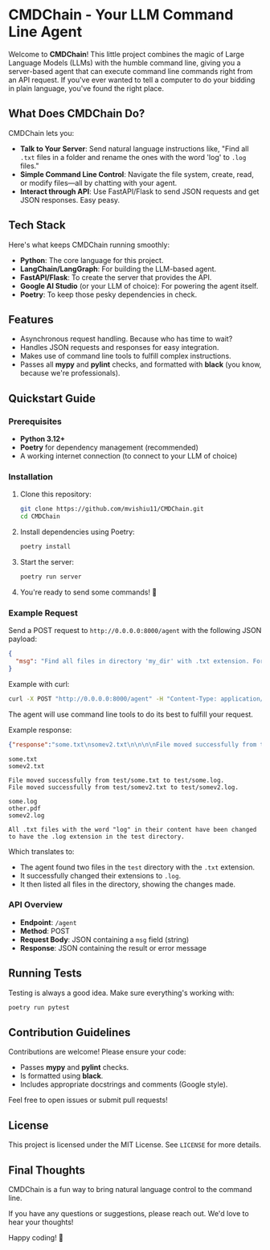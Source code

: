 # CMDChain - Your LLM Command Line Agent

Welcome to **CMDChain**! This little project combines the magic of Large Language Models (LLMs) with the humble command line, giving you a server-based agent that can execute command line commands right from an API request. If you've ever wanted to tell a computer to do your bidding in plain language, you've found the right place.

## What Does CMDChain Do?

CMDChain lets you:

- **Talk to Your Server**: Send natural language instructions like, "Find all `.txt` files in a folder and rename the ones with the word 'log' to `.log` files."
- **Simple Command Line Control**: Navigate the file system, create, read, or modify files—all by chatting with your agent.
- **Interact through API**: Use FastAPI/Flask to send JSON requests and get JSON responses. Easy peasy.

## Tech Stack

Here's what keeps CMDChain running smoothly:

- **Python**: The core language for this project.
- **LangChain/LangGraph**: For building the LLM-based agent.
- **FastAPI/Flask**: To create the server that provides the API.
- **Google AI Studio** (or your LLM of choice): For powering the agent itself.
- **Poetry**: To keep those pesky dependencies in check.

## Features

- Asynchronous request handling. Because who has time to wait?
- Handles JSON requests and responses for easy integration.
- Makes use of command line tools to fulfill complex instructions.
- Passes all **mypy** and **pylint** checks, and formatted with **black** (you know, because we're professionals).

## Quickstart Guide

### Prerequisites

- **Python 3.12+**
- **Poetry** for dependency management (recommended)
- A working internet connection (to connect to your LLM of choice)

### Installation

1. Clone this repository:
   ```bash
   git clone https://github.com/mvishiu11/CMDChain.git
   cd CMDChain
   ```

2. Install dependencies using Poetry:
   ```bash
   poetry install
   ```

3. Start the server:
   ```bash
   poetry run server
   ```

4. You're ready to send some commands! 🎉

### Example Request

Send a POST request to `http://0.0.0.0:8000/agent` with the following JSON payload:

```json
{
  "msg": "Find all files in directory 'my_dir' with .txt extension. For those containing the word 'log', change their extension to .log."
}
```

Example with curl:

```bash
curl -X POST "http://0.0.0.0:8000/agent" -H "Content-Type: application/json" -d '{"msg": "Change extension of all files in 'test' dir with .txt extension to .log extension."}'
```

The agent will use command line tools to do its best to fulfill your request.

Example response:

```json
{"response":"some.txt\nsomev2.txt\n\n\n\nFile moved successfully from test/some.txt to test/some.log.\n\nFile moved successfully from test/somev2.txt to test/somev2.log.\n\nsome.log\nother.pdf\nsomev2.log\nAll .txt files with the word \"log\" in their content have been changed to have the .log extension in the test directory."}
```

```
some.txt
somev2.txt

File moved successfully from test/some.txt to test/some.log.
File moved successfully from test/somev2.txt to test/somev2.log.

some.log
other.pdf
somev2.log

All .txt files with the word "log" in their content have been changed to have the .log extension in the test directory.
```

Which translates to:

- The agent found two files in the `test` directory with the `.txt` extension.
- It successfully changed their extensions to `.log`.
- It then listed all files in the directory, showing the changes made.

### API Overview

- **Endpoint**: `/agent`
- **Method**: POST
- **Request Body**: JSON containing a `msg` field (string)
- **Response**: JSON containing the result or error message

## Running Tests

Testing is always a good idea. Make sure everything's working with:

```bash
poetry run pytest
```

## Contribution Guidelines

Contributions are welcome! Please ensure your code:

- Passes **mypy** and **pylint** checks.
- Is formatted using **black**.
- Includes appropriate docstrings and comments (Google style).

Feel free to open issues or submit pull requests!

## License

This project is licensed under the MIT License. See `LICENSE` for more details.

## Final Thoughts

CMDChain is a fun way to bring natural language control to the command line.

If you have any questions or suggestions, please reach out. We'd love to hear your thoughts!

Happy coding! 🚀
